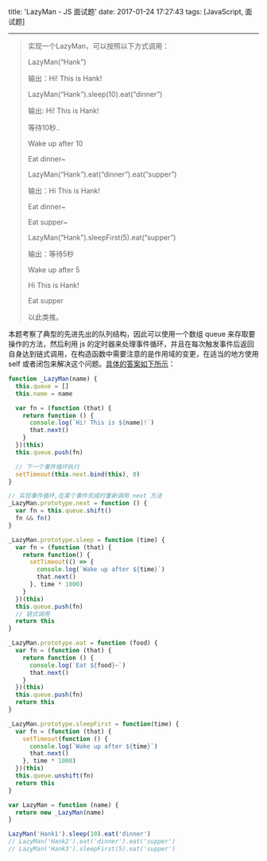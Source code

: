 title: 'LazyMan - JS 面试题'
date: 2017-01-24 17:27:43
tags: [JavaScript, 面试题]

---

> 实现一个LazyMan，可以按照以下方式调用：
>
> LazyMan(“Hank”)
>
> 输出：Hi! This is Hank!
>
> LazyMan(“Hank”).sleep(10).eat(“dinner”)
>
> 输出: Hi! This is Hank!
>
> <!-- more -->
>
> 等待10秒..
>
> Wake up after 10
>
> Eat dinner~
>
> LazyMan(“Hank”).eat(“dinner”).eat(“supper”)
>
> 输出：Hi This is Hank!
>
> Eat dinner~
>
> Eat supper~
>
> LazyMan(“Hank”).sleepFirst(5).eat(“supper”)
>
> 输出：等待5秒
>
> Wake up after 5
>
> Hi This is Hank!
>
> Eat supper
>
> 以此类推。

本题考察了典型的先进先出的队列结构，因此可以使用一个数组 queue 来存取要操作的方法，然后利用 js 的定时器来处理事件循环，并且在每次触发事件后返回自身达到链式调用，在构造函数中需要注意的是作用域的变更，在适当的地方使用 self 或者闭包来解决这个问题。[具体的答案如下所示](https://codepen.io/cnzsb/pen/RKpKgZ/)：

```javascript
function _LazyMan(name) {
  this.queue = []
  this.name = name

  var fn = (function (that) {
    return function () {
      console.log(`Hi! This is ${name}!`)
      that.next()
    }
  })(this)
  this.queue.push(fn)

  // 下一个事件循环执行
  setTimeout(this.next.bind(this), 0)
}

// 实现事件循环,在某个事件完成时重新调用 next 方法
_LazyMan.prototype.next = function () {
  var fn = this.queue.shift()
  fn && fn()
}

_LazyMan.prototype.sleep = function (time) {
  var fn = (function (that) {
    return function() {
      setTimeout(() => {
        console.log(`Wake up after ${time}`)
        that.next()
      }, time * 1000)
    }
  })(this)
  this.queue.push(fn)
  // 链式调用
  return this
}

_LazyMan.prototype.eat = function (food) {
  var fn = (function (that) {
    return function () {
      console.log(`Eat ${food}~`)
      that.next()
    }
  })(this)
  this.queue.push(fn)
  return this
}

_LazyMan.prototype.sleepFirst = function(time) {
  var fn = (function (that) {
    setTimeout(function () {
      console.log(`Wake up after ${time}`)
      that.next()
    }, time * 1000)
  })(this)
  this.queue.unshift(fn)
  return this
}

var LazyMan = function (name) {
  return new _LazyMan(name)
}

LazyMan('Hank1').sleep(10).eat('dinner')
// LazyMan('Hank2').eat('dinner').eat('supper')
// LazyMan('Hank3').sleepFirst(5).eat('supper')
```
